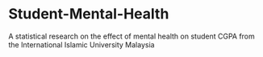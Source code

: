 # Student-Mental-Health
A statistical research on the effect of mental health on student CGPA from the International Islamic University Malaysia
